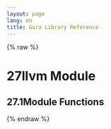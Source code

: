 ```yaml
---
layout: page
lang: en
title: Gura Library Reference
---
```


{% raw %}
<h1><span class="caption-index-1">27</span><a name="anchor-27"></a>llvm Module</h1>
<h2><span class="caption-index-2">27.1</span><a name="anchor-27-1"></a>Module Functions</h2>
<p />

{% endraw %}
